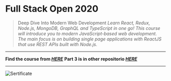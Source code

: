 # Full Stack Open 2020
>Deep Dive Into Modern Web Development
_Learn React, Redux, Node.js, MongoDB, GraphQL and TypeScript in one go! This course will introduce you to modern JavaScript-based web development. The main focus is on building single page applications with ReactJS that use REST APIs built with Node.js._
___
**Find the course from [*HERE*](https://fullstackopen.com)**
**Part 3 is in other repositorio [*HERE*](https://github.com/HeidiKeskitalo2020/FullstackOpen-Part-3)**
___


![Sertificate](https://studies.cs.helsinki.fi/stats/api/certificate/fullstackopen/en/4ef95a9a17eb1e753bde9cb0e732e018)